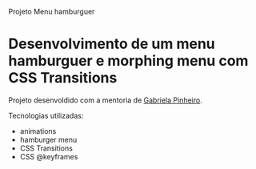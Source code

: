 Projeto Menu hamburguer

# Desenvolvimento de um menu hamburguer e morphing menu com CSS Transitions

Projeto desenvoldido com a mentoria de [Gabriela Pinheiro](http://www.github.com/SpruceGabriela "Gabriela Pinheiro").

Tecnologias utilizadas:

-   animations
-   hamburger menu
-   CSS Transitions
-   CSS @keyframes

